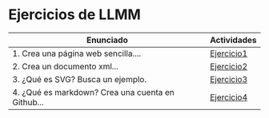 # Ejercicios de LLMM

Enunciado | Actividades
------------ | -------------
1. Crea una página web sencilla.... | [Ejercicio1](tema1/ej1.html)
2. Crea un documento xml... | [Ejercicio2](tema1/ej2.xml)
3. ¿Qué es SVG? Busca un ejemplo. | [Ejercicio3](tema1/ej3.html)
4. ¿Qué es markdown? Crea una cuenta en Github... | [Ejercicio4](tema1/ej4/README.md)
